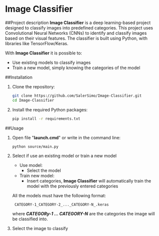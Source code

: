 # **Image Classifier**

##Project description
**Image Classifier** is a deep learning-based project designed to classify images into predefined categories. This project uses Convolutional Neural Networks (CNNs) to identify and classify images based on their visual features. The classifier is built using Python, with libraries like TensorFlow/Keras.

With **Image Classifier** it is possible to:
- Use existing models to classify images
- Train a new model, simply knowing the categories of the model 

##Installation
1. Clone the repository:
    ```bash
    git clone https://github.com/SalerSimo/Image-Classifier.git
    cd Image-Classifier
2. Install the required Python packages:
    ```bash
    pip install -r requirements.txt
##Usage
1. Open file "**launch.cmd**" or write in the command line:
    ```bash
    python source/main.py
2. Select if use an existing model or train a new model
    - Use model:
        - Select the model
    - Train new model:
        - Insert categories, **Image Classifier** will automatically train the model with the previously entered categories

    All the models must have the following format:

        CATEGORY-1_CATEGORY-2_..._CATEGORY-N_.keras
    where ***CATEGORy-1 ... CATEGORY-N*** are the categories the image will be classified into.
3. Select the image to classify
    


